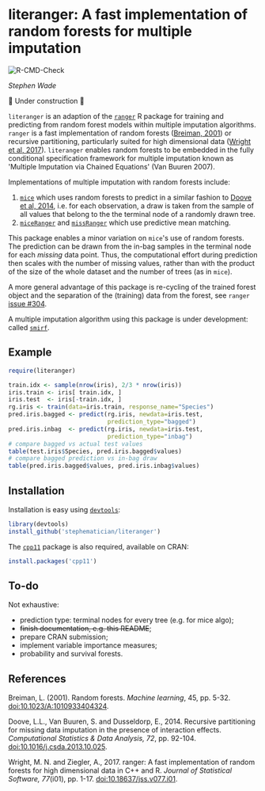 literanger: A fast implementation of random forests for multiple imputation
===========================================================================

![R-CMD-Check](https://github.com/stephematician/literanger/actions/workflows/check-standard.yaml/badge.svg)

_Stephen Wade_

🚧 Under construction 🚧

`literanger` is an adaption of the [`ranger`][ranger_cran] R package for
training and predicting from random forest models within multiple imputation
algorithms. `ranger` is a fast implementation of random forests
([Breiman, 2001][brieman2001_doi]) or recursive partitioning, particularly
suited for high dimensional data ([Wright et al, 2017][wright2017_doi]).
`literanger` enables random forests to be embedded in the fully conditional
specification framework for multiple imputation known as 'Multiple Imputation
via Chained Equations' (Van Buuren 2007).

Implementations of multiple imputation with random forests include:

1.  [`mice`][mice_cran] which uses random forests to predict in a similar
    fashion to [Doove et al, 2014][doove2014_doi], i.e. for each observation, a
    draw is taken from the sample of all values that belong to the the terminal
    node of a randomly drawn tree.
2.  [`miceRanger`][miceranger_cran] and [`missRanger`][missranger_cran] which
    use predictive mean matching.

This package enables a minor variation on `mice`'s use of random forests.
The prediction can be drawn from the in-bag samples in the terminal node for
each _missing_ data point. Thus, the computational effort during prediction then
scales with the number of missing values, rather than with the product of the
size of the whole dataset and the number of trees (as in `mice`).

A more general advantage of this package is re-cycling of the trained forest
object and the separation of the (training) data from the forest, see `ranger`
[issue #304](https://github.com/imbs-hl/ranger/issues/304).

A multiple imputation algorithm using this package is under development: called
[`smirf`][smirf_github].

[mice_cran]: https://cran.r-project.org/package=MICE
[miceranger_cran]: https://cran.r-project.org/package=miceRanger
[missranger_cran]: https://cran.r-project.org/package=missRanger
[ranger_cran]: https://cran.r-project.org/package=ranger
[smirf_github]: https://github.com/stephematician/smirf


## Example

```r
require(literanger)

train.idx <- sample(nrow(iris), 2/3 * nrow(iris))
iris.train <- iris[ train.idx, ]
iris.test  <- iris[-train.idx, ]
rg.iris <- train(data=iris.train, response_name="Species")
pred.iris.bagged <- predict(rg.iris, newdata=iris.test,
                            prediction_type="bagged")
pred.iris.inbag  <- predict(rg.iris, newdata=iris.test,
                            prediction_type="inbag")
# compare bagged vs actual test values
table(test.iris$Species, pred.iris.bagged$values)
# compare bagged prediction vs in-bag draw
table(pred.iris.bagged$values, pred.iris.inbag$values)
```


## Installation

Installation is easy using [`devtools`][devtools_cran]:

```r
library(devtools)
install_github('stephematician/literanger')
```

The [`cpp11`][cpp11_cran] package is also required, available on CRAN:

```r
install.packages('cpp11')
```

[cpp11_cran]: https://cran.r-project.org/package=cpp11
[devtools_cran]: https://cran.r-project.org/package=devtools


## To-do

Not exhaustive:

-   prediction type: terminal nodes for every tree (e.g. for mice algo);
-   ~~finish documentation, e.g. this README~~;
-   prepare CRAN submission;
-   implement variable importance measures;
-   probability and survival forests.


## References

Breiman, L. (2001). Random forests. _Machine learning_, 45, pp. 5-32.
[doi:10.1023/A:1010933404324](https://doi.org/10.1023/A:1010933404324).

Doove, L.L., Van Buuren, S. and Dusseldorp, E., 2014. Recursive partitioning for
missing data imputation in the presence of interaction effects. _Computational
Statistics & Data Analysis, 72_, pp. 92-104.
[doi:10.1016/j.csda.2013.10.025](https://doi.org/10.1016/j.csda.2013.10.025).

Wright, M. N. and Ziegler, A., 2017. ranger: A fast implementation of random
forests for high dimensional data in C++ and R. _Journal of Statistical
Software, 77_(i01), pp. 1-17.
[doi:10.18637/jss.v077.i01](https://doi.org/10.18637/jss.v077.i01).

[brieman2001_doi]: https://doi.org/10.1023/A:1010933404324
[doove2014_doi]: https://doi.org/10.1016/j.csda.2013.10.025
[wright2017_doi]: https://doi.org/10.18637/jss.v077.i01

